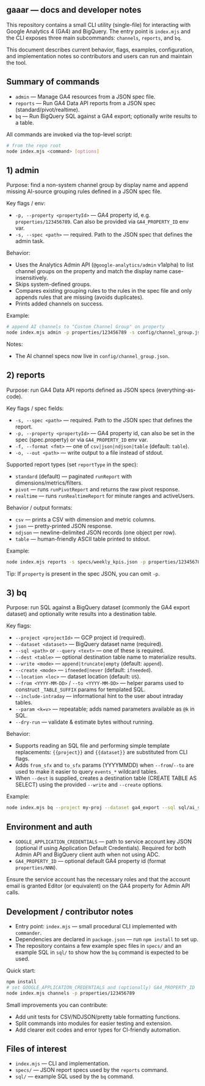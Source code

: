 ## gaaar — docs and developer notes

This repository contains a small CLI utility (single-file) for interacting with
Google Analytics 4 (GA4) and BigQuery. The entry point is `index.mjs` and the
CLI exposes three main subcommands: `channels`, `reports`, and `bq`.

This document describes current behavior, flags, examples, configuration,
and implementation notes so contributors and users can run and maintain the
tool.

## Summary of commands

- `admin` — Manage GA4 resources from a JSON spec file.
- `reports` — Run GA4 Data API reports from a JSON spec (standard/pivot/realtime).
- `bq` — Run BigQuery SQL against a GA4 export; optionally write results to a table.

All commands are invoked via the top-level script:

```bash
# from the repo root
node index.mjs <command> [options]
```

## 1) admin

Purpose: find a non-system channel group by display name and append missing
AI-source grouping rules defined in a JSON spec file.

Key flags / env:
- `-p, --property <propertyId>` — GA4 property id, e.g. `properties/123456789`.
	Can also be provided via `GA4_PROPERTY_ID` env var.
- `-s, --spec <path>` — required. Path to the JSON spec that defines the admin task.

Behavior:
- Uses the Analytics Admin API (`@google-analytics/admin` v1alpha) to list
	channel groups on the property and match the display name case-insensitively.
- Skips system-defined groups.
- Compares existing grouping rules to the rules in the spec file and only
	appends rules that are missing (avoids duplicates).
- Prints added channels on success.

Example:

```bash
# append AI channels to "Custom Channel Group" on property
node index.mjs admin -p properties/123456789 -s config/channel_group.json
```

Notes:
- The AI channel specs now live in `config/channel_group.json`.

## 2) reports

Purpose: run GA4 Data API reports defined as JSON specs (everything-as-code).

Key flags / spec fields:
- `-s, --spec <path>` — required. Path to the JSON spec that defines the report.
- `-p, --property <propertyId>` — GA4 property id, can also be set in the spec
	(spec.property) or via `GA4_PROPERTY_ID` env var.
- `-f, --format <fmt>` — one of `csv|json|ndjson|table` (default: `table`).
- `-o, --out <path>` — write output to a file instead of stdout.

Supported report types (set `reportType` in the spec):
- `standard` (default) — paginated `runReport` with dimensions/metrics/filters.
- `pivot` — runs `runPivotReport` and returns the raw pivot response.
- `realtime` — runs `runRealtimeReport` for minute ranges and activeUsers.

Behavior / output formats:
- `csv` — prints a CSV with dimension and metric columns.
- `json` — pretty-printed JSON response.
- `ndjson` — newline-delimited JSON records (one object per row).
- `table` — human-friendly ASCII table printed to stdout.

Example:

```bash
node index.mjs reports -s specs/weekly_kpis.json -p properties/123456789 -f csv -o out/kpis.csv
```

Tip: If `property` is present in the spec JSON, you can omit `-p`.

## 3) bq

Purpose: run SQL against a BigQuery dataset (commonly the GA4 export dataset)
and optionally write results into a destination table.

Key flags:
- `--project <projectId>` — GCP project id (required).
- `--dataset <dataset>` — BigQuery dataset name (required).
- `--sql <path>` or `--query <text>` — one of these is required.
- `--dest <table>` — optional destination table name to materialize results.
- `--write <mode>` — `append|truncate|empty` (default: `append`).
- `--create <mode>` — `ifneeded|never` (default: `ifneeded`).
- `--location <loc>` — dataset location (default: `US`).
- `--from <YYYY-MM-DD>` / `--to <YYYY-MM-DD>` — helper params used to
	construct `_TABLE_SUFFIX` params for templated SQL.
- `--include-intraday` — informational hint to the user about intraday tables.
- `--param <k=v>` — repeatable; adds named parameters available as `@k` in SQL.
- `--dry-run` — validate & estimate bytes without running.

Behavior:
- Supports reading an SQL file and performing simple template replacements:
	`{{project}}` and `{{dataset}}` are substituted from CLI flags.
- Adds `from_sfx` and `to_sfx` params (YYYYMMDD) when `--from`/`--to` are used
	to make it easier to query `events_*` wildcard tables.
- When `--dest` is supplied, creates a destination table (CREATE TABLE AS SELECT)
	using the provided `--write` and `--create` options.

Example:

```bash
node index.mjs bq --project my-proj --dataset ga4_export --sql sql/ai_sources_daily.sql --from 2025-09-01 --to 2025-09-21 --dest my_temp.table_name
```

## Environment and auth

- `GOOGLE_APPLICATION_CREDENTIALS` — path to service account key JSON (optional if
	using Application Default Credentials). Required for both Admin API and BigQuery
	client auth when not using ADC.
- `GA4_PROPERTY_ID` — optional default GA4 property id (format `properties/NNN`).

Ensure the service account has the necessary roles and that the account email
is granted Editor (or equivalent) on the GA4 property for Admin API calls.

## Development / contributor notes

- Entry point: `index.mjs` — small procedural CLI implemented with `commander`.
- Dependencies are declared in `package.json` — run `npm install` to set up.
- The repository contains a few example spec files in `specs/` and an example
	SQL in `sql/` to show how the `bq` command is expected to be used.

Quick start:

```bash
npm install
# set GOOGLE_APPLICATION_CREDENTIALS and (optionally) GA4_PROPERTY_ID
node index.mjs channels -p properties/123456789
```

Small improvements you can contribute:
- Add unit tests for CSV/NDJSON/pretty table formatting functions.
- Split commands into modules for easier testing and extension.
- Add clearer exit codes and error types for CI-friendly automation.

## Files of interest

- `index.mjs` — CLI and implementation.
- `specs/` — JSON report specs used by the `reports` command.
- `sql/` — example SQL used by the `bq` command.

